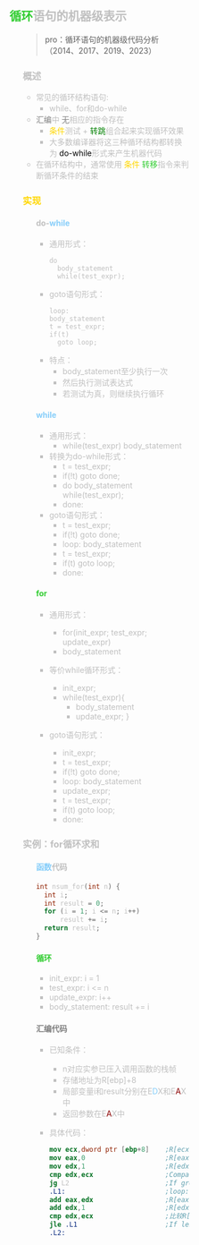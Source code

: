 <div style="float: left; width: 64%; padding: 1%;">

##   <span style="color: silver;"><span style="color: LimeGreen;">循环</span>语句的机器级表示  

<ul>

>pro：循环语句的机器级代码分析（2014、2017、2019、2023）  

 <span style="color: silver;">

###  <span style="color: silver;">概述
- 常见的循环结构语句:
  - while、for和do-while
- <span style="color: gray;">汇编</span>中 <span style="color: gray;">无</span>相应的指令存在
  - <span style="color: Gold;">条件</span>测试 + <span style="color: green;">转跳</span>组合起来实现循环效果
  - 大多数编译器将这三种循环结构都转换为 <span style="color: black;">do-while</span>形式来产生机器代码
- 在循环结构中，通常使用 <span style="color: Gold;">条件</span> <span style="color: LimeGreen;">转移</span>指令来判断循环条件的结束

###  <span style="color: Gold;">实现

<ul>

####  <span style="color: silver;">do-<span style="color: LightSkyBlue;">while
- 通用形式：
  ```
  do 
    body_statement 
    while(test_expr);
- goto语句形式：
  ```
  loop: 
  body_statement
  t = test_expr;
  if(t) 
    goto loop;
- 特点：
  - body_statement至少执行一次
  - 然后执行测试表达式
  - 若测试为真，则继续执行循环

#### <span style="color: LightSkyBlue;">while</span>
- 通用形式：
  - while(test_expr) body_statement
- 转换为do-while形式：
  - t = test_expr;
  - if(!t) goto done;
  - do body_statement while(test_expr);
  - done:
- goto语句形式：
  - t = test_expr;
  - if(!t) goto done;
  - loop: body_statement
  - t = test_expr;
  - if(t) goto loop;
  - done:

####  <span style="color: LimeGreen;">for</span>
- 通用形式：
  - for(init_expr; test_expr; update_expr)
  - body_statement

- 等价while循环形式：
  - init_expr;
  - while(test_expr){
    - body_statement
    - update_expr;
  }
- goto语句形式：
  - init_expr;
  - t = test_expr;
  - if(!t) goto done;
  - loop: body_statement
  - update_expr;
  - t = test_expr;
  - if(t) goto loop;
  - done:

</ul>

###  <span style="color: silver;">实例：for循环求和

<ul>

#### <span style="color: LightSkyBlue;">函数<span style="color: silver;">代码
  ```c
  int nsum_for(int n) {
    int i;
    int result = 0;
    for (i = 1; i <= n; i++)
        result += i;
    return result;
  }
  ```

####  <span style="color: LimeGreen;">循环
- init_expr: i = 1
- test_expr: i <= n
- update_expr: i++
- body_statement: result += i

#### <span style="color: gray;">汇编代码
- 已知条件：
  - n对应实参已压入调用函数的栈帧
  - 存储地址为R[ebp]+8
  - 局部变量i和result分别在E<span style="color: LightSkyBlue;">D</span>X和E<span style="color: DarkRed;">A</span>X中
  - 返回参数在E<span style="color: DarkRed;">A</span>X中

- 具体代码：
  ```nasm
  mov ecx,dword ptr [ebp+8]    ;R[ecx]←M[R[ebp]+8]，即R[ecx]=n
  mov eax,0                    ;R[eax]←0,即result=0
  mov edx,1                    ;R[edx]←1，即i=1
  cmp edx,ecx                  ;Compare R[edx]:R[ecx]，即比较i:n
  jg L2                        ;If greater，转跳到L2执行
  .L1:                         ;loop:
  add eax,edx                  ;R[eax]←R[eax]+R[edx], 即result+=i
  add edx,1                    ;R[edx]←R[edx]+1，即i++
  cmp edx,ecx                  ;比较R[edx]和R[ecx]，即比较i:n
  jle .L1                      ;If less or equal，转跳到L1执行
  .L2:
  ```

</ul>

</ul>

</ul>

</div>
<div style="float: right; width: 26%; padding: 1%;">

</div>
<div style="clear: both;"></div>
